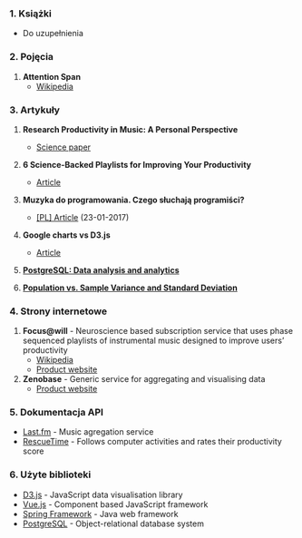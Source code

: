 ### 1. Książki

- Do uzupełnienia 

### 2. Pojęcia

1. **Attention Span**
    - [Wikipedia](https://en.wikipedia.org/wiki/Attention_span)

### 3. Artykuły

1. **Research Productivity in Music: A Personal Perspective**
    - [Science paper](http://www.omicsonline.com/open-access/research-productivity-in-music-a-personal-perspective-2090-2719-1000112.php?aid=66271)
2. **6 Science-Backed Playlists for Improving Your Productivity**
    - [Article](https://blog.hubspot.com/marketing/productivity-playlists)
3. **Muzyka do programowania. Czego słuchają programiści?**
    - [[PL] Article](https://bulldogjob.pl/news/137-muzyka-do-programowania-czego-sluchaja-programisci) (23-01-2017)
4. **Google charts vs D3.js**
    - [Article](https://blog.socialcops.com/engineering/d3-js-versus-google-charts/)
    
5. [**PostgreSQL: Data analysis and analytics**](https://www.slideshare.net/hansjurgenschonig/postgresql-data-analysis-and-analytics)
6. [**Population vs. Sample Variance and Standard Deviation**](http://www.macroption.com/population-sample-variance-standard-deviation/)

### 4. Strony internetowe

1. **Focus@will** - Neuroscience based subscription service that uses phase sequenced playlists of instrumental music designed to improve users’ productivity
    - [Wikipedia](https://en.wikipedia.org/wiki/Focus@Will) 
    - [Product website](https://www.focusatwill.com/app/pages/v7)
2. **Zenobase** - Generic service for aggregating and visualising data
    - [Product website](https://zenobase.com/#/)
   

### 5. Dokumentacja API

- [Last.fm](http://www.last.fm/api) - Music agregation service
- [RescueTime](https://www.rescuetime.com/anapi/setup/documentation) - Follows computer activities and rates their productivity score

### 6. Użyte biblioteki
- [D3.js](https://d3js.org/) - JavaScript data visualisation library
- [Vue.js](http://vuejs.org/) - Component based JavaScript framework
- [Spring Framework](http://docs.spring.io/spring/docs/current/spring-framework-reference/htmlsingle/) - Java web framework
- [PostgreSQL](https://www.postgresql.org/docs/) - Object-relational database system
